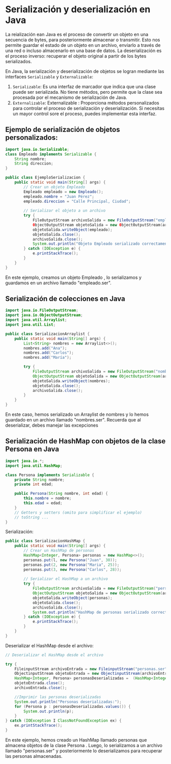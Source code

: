 # **Serialización y deserialización en Java**

La reialización ean Java es el proceso de convertir un objeto en una secuencia de bytes, para posteriormente almacenar o transmitir. Esto nos permite guardar el estado de un objeto en un archivo, enviarlo a través de una red o incluso almacenarlo en una base de datos. La deserialización es el proceso inverso: recuperar el objeto original a partir de los bytes serializados.

En Java, la serialización y deserialización de objetos se logran mediante las interfaces `Serializable` y `Externalizable`:
1. `Serializable`: Es una interfaz de marcador que indica que una clase puede ser serializada. No tiene métodos, pero permite que la clase sea procesada por el mecanismo de serialización de Java.
2. `Externalizable`: Externalizable : Proporciona métodos personalizados para controlar el proceso de serialización y deserialización. Si necesitas un mayor control sore el proceso, puedes implementar esta interfaz.

## Ejemplo de serialización de objetos personalizados:

```Java
import java.io.Serializable;
class Empleado implements Serializable {
    String nombre;
    String direccion;
}
```

```Java
public class EjemploSerializacion {
    public static void main(String[] args) {
        // Crear un objeto Empleado
        Empleado empleado = new Empleado();
        empleado.nombre = "Juan Pérez";
        empleado.direccion = "Calle Principal, Ciudad";
    
        // Serializar el objeto a un archivo
        try {
            File0utputStream archivoSalida = new File0utputStream("empleado.ser");
            0bject0utputStream objetoSalida = new 0bject0utputStream(archivoSalida);
            objetoSalida.write0bject(empleado);
            objetoSalida.close();
            archivoSalida.close();
            System.out.println("0bjeto Empleado serializado correctamente.");
        } catch (IOException e) {
            e.printStackTrace();
        }
    }
}
```
En este ejemplo, creamos un objeto Empleado , lo serializamos y guardamos en un archivo
llamado "empleado.ser".

## Serialización de colecciones en Java

```Java
import java.io.FileOutputStream;
import java.io.ObjectOutputStream;
import java.util.Arraylist;
import java.util.List;

public class SerializacionArraylist {
    public static void main(String[] args) {
        List<String> nombres = new Arraylist<>();
        nombres.add("Ana");
        nombres.add("Carlos");
        nombres.add("María");

        try {
            FileOutputStream archivoSalida = new FileOutputStream("nombres.ser");
            ObjectOutputStream objetoSalida = new ObjectOutputStream(archivoSalida);
            objetoSalida.writeObject(nombres);
            objetoSalida.close();
            archivoSalida.close();
        }
    }
} 
```
En este caso, hemos serializado un Arraylist de nombres y lo hemos guardado en un archivo llamado "nombres.ser". Recuerda que al deserializar, debes manejar las excepciones

## Serialización de HashMap con objetos de la clase Persona en Java

```Java
import java.io.*;
import java.util.HashMap;

class Persona implements Serializable {
    private String nombre;
    private int edad;

    public Persona(String nombre, int edad) {
        this.nombre = nombre;
        this.edad = edad;
    }
    // Getters y setters (omito para simplificar el ejemplo) 
    // toString ...
}
```
Serialización:
```Java
public class SerializacionHashMap {
    public static void main(String[] args) {
        // Crear un HashMap de personas
        HashMap<Integer, Persona> personas = new HashMap<>();
        personas.put(l, new Persona("Juan", 30));
        personas.put(2, new Persona("Maria", 25));
        personas.put(3, new Persona("Carlos", 28));
        
        // Serializar el HashMap a un archivo
        try {
            FileOutputStream archivoSalida = new FileOutputStream("personas.ser");
            ObjectOutputStream objetoSalida = new ObjectOutputStream(archivoSalida);
            objetoSalida.writeObject(personas);
            objetoSalida.close();
            archivoSalida.close();
            System.out.println("HashMap de personas serializado correctamente.");
        } catch (IOException e) {
            e.printStackTrace();
        }
    }
}       
```
Deserializar el HashMap desde el archivo:
```Java
// Deserializar el HashMap desde el archivo 

try {
    FileinputStream archivoEntrada = new FileinputStream("personas.ser");
    ObjectinputStream objetoEntrada = new ObjectinputStream(archivoEntrada);
    HashMap<Integer, Persona> personasDeserializadas =  (HashMap<Integer, Persona>) objetoEntrada.readObject();
    objetoEntrada.close();
    archivoEntrada.close();

    //Imprimir las personas deserializadas
    System.out.println("Personas deserializadas:");
    for (Persona p : personasDeserializadas.values()) {
        System.out.println(p);
    }
} catch (IOException I ClassNotFoundException ex) {
    ex.printStackTrace();
} 
```
En este ejemplo, hemos creado un HashMap llamado personas que almacena objetos de la
clase Persona . Luego, lo serializamos a un archivo llamado "personas.ser" y posteriormente lo deserializamos para recuperar las personas almacenadas. 